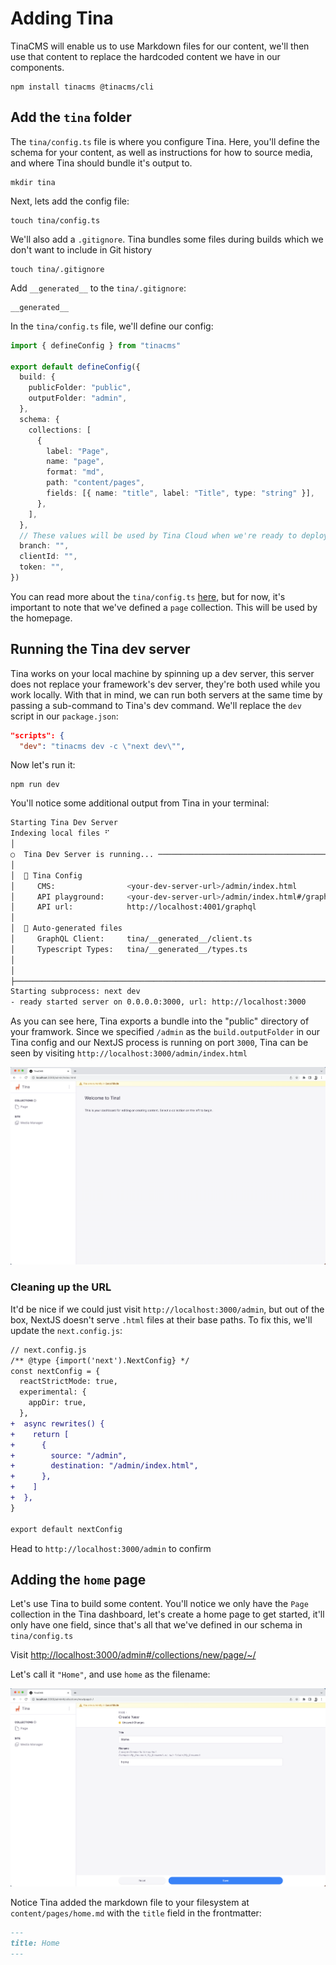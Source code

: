 # Adding Tina

TinaCMS will enable us to use Markdown files for our content, we'll then use that content to replace the hardcoded content we have in our components.

```
npm install tinacms @tinacms/cli
```

## Add the `tina` folder

The `tina/config.ts` file is where you configure Tina. Here, you'll define the schema for your content, as well as instructions
for how to source media, and where Tina should bundle it's output to.

```
mkdir tina
```

Next, lets add the config file:

```
touch tina/config.ts
```

We'll also add a `.gitignore`. Tina bundles some files during builds which we don't want to include in Git history

```
touch tina/.gitignore
```

Add `__generated__` to the `tina/.gitignore`:

```
__generated__
```

In the `tina/config.ts` file, we'll define our config:

```ts
import { defineConfig } from "tinacms"

export default defineConfig({
  build: {
    publicFolder: "public",
    outputFolder: "admin",
  },
  schema: {
    collections: [
      {
        label: "Page",
        name: "page",
        format: "md",
        path: "content/pages",
        fields: [{ name: "title", label: "Title", type: "string" }],
      },
    ],
  },
  // These values will be used by Tina Cloud when we're ready to deploy to our host
  branch: "",
  clientId: "",
  token: "",
})
```

You can read more about the `tina/config.ts` [here](https://tina.io/docs/reference/config/), but for now, it's important to note
that we've defined a `page` collection. This will be used by the homepage.

## Running the Tina dev server

Tina works on your local machine by spinning up a dev server, this server does not replace your framework's dev server, they're both used while you work locally. With that in mind, we can run both servers at the same time by
passing a sub-command to Tina's dev command. We'll replace the `dev` script in our `package.json`:

```json
"scripts": {
  "dev": "tinacms dev -c \"next dev\"",
```

Now let's run it:

```
npm run dev
```

You'll notice some additional output from Tina in your terminal:

```sh
Starting Tina Dev Server
Indexing local files ⠋
│
○  Tina Dev Server is running... ──────────────────────────────────────────╮
│                                                                          │
│  🦙 Tina Config                                                          │
│     CMS:                <your-dev-server-url>/admin/index.html           │
│     API playground:     <your-dev-server-url>/admin/index.html#/graphql  │
│     API url:            http://localhost:4001/graphql                    │
│                                                                          │
│  🤖 Auto-generated files                                                 │
│     GraphQL Client:     tina/__generated__/client.ts                     │
│     Typescript Types:   tina/__generated__/types.ts                      │
│                                                                          │
│                                                                          │
├──────────────────────────────────────────────────────────────────────────╯
Starting subprocess: next dev
- ready started server on 0.0.0.0:3000, url: http://localhost:3000
```

As you can see here, Tina exports a bundle into the "public" directory of your framwork. Since we specified `/admin` as the `build.outputFolder` in our Tina config and our NextJS process is running on port `3000`, Tina can be seen by visiting `http://localhost:3000/admin/index.html`

![Running the initial site](./images/step-2.png)

### Cleaning up the URL

It'd be nice if we could just visit `http://localhost:3000/admin`, but out of the box, NextJS doesn't serve `.html` files at their base paths. To fix this, we'll update the `next.config.js`:

```diff
// next.config.js
/** @type {import('next').NextConfig} */
const nextConfig = {
  reactStrictMode: true,
  experimental: {
    appDir: true,
  },
+  async rewrites() {
+    return [
+      {
+        source: "/admin",
+        destination: "/admin/index.html",
+      },
+    ]
+  },
}

export default nextConfig
```

Head to `http://localhost:3000/admin` to confirm

## Adding the `home` page

Let's use Tina to build some content. You'll notice we only have the `Page` collection in the Tina dashboard, let's create a home page
to get started, it'll only have one field, since that's all that we've defined in our schema in `tina/config.ts`

Visit [http://localhost:3000/admin#/collections/new/page/~/](http://localhost:3000/admin#/collections/new/page/~/)

Let's call it `"Home"`, and use `home` as the filename:

![Running the initial site](./images/step-2-b.png)

Notice Tina added the markdown file to your filesystem at `content/pages/home.md` with the `title` field in the frontmatter:

```md
---
title: Home
---
```
